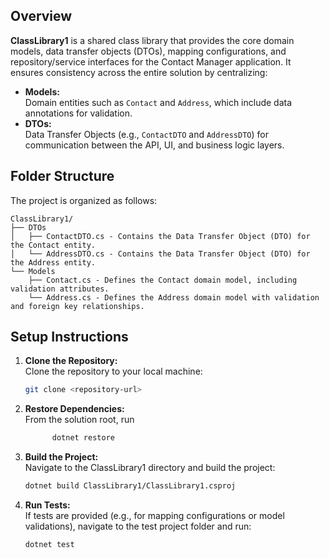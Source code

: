 ## Overview

**ClassLibrary1** is a shared class library that provides the core domain models, data transfer objects (DTOs), mapping configurations, and repository/service interfaces for the Contact Manager application. It ensures consistency across the entire solution by centralizing:

- **Models:**  
  Domain entities such as `Contact` and `Address`, which include data annotations for validation.
- **DTOs:**  
  Data Transfer Objects (e.g., `ContactDTO` and `AddressDTO`) for communication between the API, UI, and business logic layers.

## Folder Structure

The project is organized as follows:
```
ClassLibrary1/
├── DTOs
│   ├── ContactDTO.cs - Contains the Data Transfer Object (DTO) for the Contact entity.
│   └── AddressDTO.cs - Contains the Data Transfer Object (DTO) for the Address entity.
└── Models
    ├── Contact.cs - Defines the Contact domain model, including validation attributes.
    └── Address.cs - Defines the Address domain model with validation and foreign key relationships.

 ```

## Setup Instructions

1. **Clone the Repository:**  
   Clone the repository to your local machine:
   ```bash
   git clone <repository-url>

2. **Restore Dependencies:**  
   From the solution root, run 
    ```bash
          dotnet restore

3. **Build the Project:**  
   Navigate to the ClassLibrary1 directory and build the project:  
   ```bash
   dotnet build ClassLibrary1/ClassLibrary1.csproj

4. **Run Tests:**  
   If tests are provided (e.g., for mapping configurations or model validations), navigate to the test project folder and run:
   ```bash
   dotnet test


